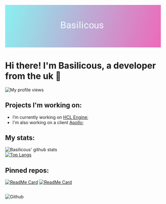 [![Header](https://raw.githubusercontent.com/LowSpecCorgi/LowSpecCorgi/master/b2.png "Header")](https://lowspeccorgi.tech/)
# Hi there! I'm Basilicous, a developer from the uk 🙂
![My profile views](https://komarev.com/ghpvc/?username=LowSpecCorgi)

<!-- Talking about you -->
## Projects I'm working on:

- I’m currently working on [HCL Engine](https://github.com/LowSpecCorgi/HCL-Engine);
- I'm also working on a client [Apollo](https://github.com/LowSpecCorgi/Apollo);

## My stats:
![Basilicous' github stats](https://github-readme-stats.vercel.app/api?username=LowSpecCorgi&show_icons=true&theme=radical&count_private=true&bg_color=10,e86444,904e95&text_color=FFFFFF&icon_color=FFFFFF&title_color=FFFFFF)\
[![Top Langs](https://github-readme-stats.vercel.app/api/top-langs/?username=LowSpecCorgi&&langs_count=8&bg_color=10,e86444,904e95&text_color=FFFFFF&icon_color=FFFFFF&title_color=FFFFFF)](https://github.com/anuraghazra/github-readme-stats)

## Pinned repos:
[![ReadMe Card](https://github-readme-stats.vercel.app/api/pin/?username=LowSpecCorgi&repo=HCL-Engine)](https://github.com/anuraghazra/github-readme-stats)
[![ReadMe Card](https://github-readme-stats.vercel.app/api/pin/?username=LowSpecCorgi&repo=Apollo)](https://github.com/anuraghazra/github-readme-stats)

##

<!-- Any image aligned to the right. Beware the width -->
<img width="55%" align="left" alt="Github" src="https://raw.githubusercontent.com/onimur/.github/master/.resources/git-header.svg" />
